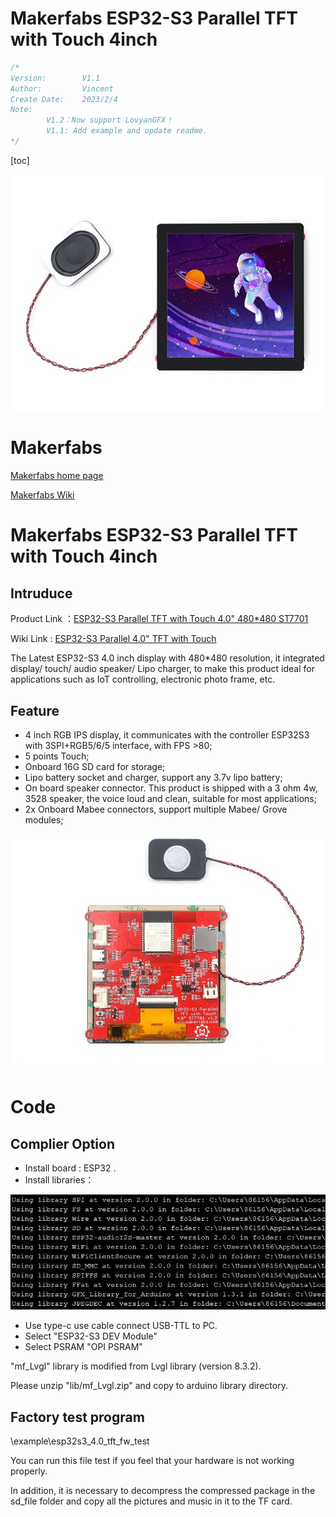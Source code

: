 # Makerfabs ESP32-S3 Parallel TFT with Touch 4inch
```c++
/*
Version:		V1.1
Author:			Vincent
Create Date:	2023/2/4
Note:
		V1.2：Now support LovyanGFX！
		V1.1: Add example and update readme.
*/
```

[toc]

![main](md_pic/main.jpg)

# Makerfabs

[Makerfabs home page](https://www.makerfabs.com/)

[Makerfabs Wiki](https://wiki.makerfabs.com/)



# Makerfabs ESP32-S3 Parallel TFT with Touch 4inch

## Intruduce

Product Link ：[ESP32-S3 Parallel TFT with Touch 4.0" 480*480 ST7701](https://www.makerfabs.com/esp32-s3-parallel-tft-with-touch-4-inch.html)

Wiki Link : [ESP32-S3 Parallel 4.0" TFT with Touch](https://wiki.makerfabs.com/ESP32_S3_Parallel_4.0_TFT_with_Touch.html)



The Latest ESP32-S3 4.0 inch display with 480*480 resolution, it integrated display/ touch/ audio speaker/ Lipo charger, to make this product ideal for applications such as IoT controlling, electronic photo frame, etc.

## Feature

- 4 inch RGB IPS display, it communicates with the controller ESP32S3 with 3SPI+RGB5/6/5 interface, with FPS >80;
- 5 points Touch;
- Onboard 16G SD card for storage;
- Lipo battery socket and charger, support any 3.7v lipo battery;
- On board speaker connector. This product is shipped with a 3 ohm 4w, 3528 speaker, the voice loud and clean, suitable for most applications;
- 2x Onboard Mabee connectors, support multiple Mabee/ Grove modules;

![main](md_pic/back.jpg)

# Code

## Complier Option

- Install board : ESP32 .
- Install libraries：

![library](md_pic/library.jpg)

- Use type-c use cable connect USB-TTL to PC.
- Select "ESP32-S3 DEV Module"
- Select PSRAM "OPI PSRAM"

"mf_Lvgl" library is modified from Lvgl library (version 8.3.2). 

Please unzip "lib/mf_Lvgl.zip" and copy to arduino library directory.

## Factory test program

\example\esp32s3_4.0_tft_fw_test

You can run this file test if you feel that your hardware is not working properly. 

In addition, it is necessary to decompress the compressed package in the sd_file folder and copy all the pictures and music in it to the TF card.